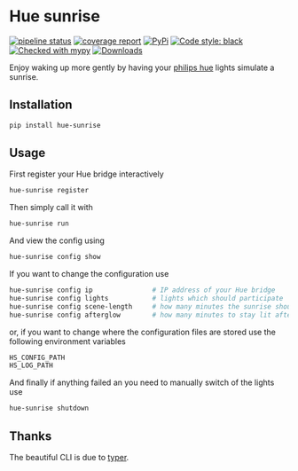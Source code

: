 # Hue sunrise

[![pipeline status](https://gitlab.com/marvin.vanaalst/hue-sunrise/badges/main/pipeline.svg)](https://gitlab.com/marvin.vanaalst/hue-sunrise/-/commits/main)
[![coverage report](https://gitlab.com/marvin.vanaalst/hue-sunrise/badges/main/coverage.svg)](https://gitlab.com/marvin.vanaalst/hue-sunrise/-/commits/main)
[![PyPi](https://img.shields.io/pypi/v/hue-sunrise)](https://pypi.org/project/hue-sunrise/)
[![Code style: black](https://img.shields.io/badge/code%20style-black-000000.svg)](https://github.com/psf/black)
[![Checked with mypy](http://www.mypy-lang.org/static/mypy_badge.svg)](http://mypy-lang.org/)
[![Downloads](https://pepy.tech/badge/hue-sunrise)](https://pepy.tech/project/hue-sunrise)

Enjoy waking up more gently by having your [philips hue](https://www.philips-hue.com/de-de) lights simulate a sunrise.

## Installation

```bash
pip install hue-sunrise
```

## Usage

First register your Hue bridge interactively

```bash
hue-sunrise register
```

Then simply call it with

```bash
hue-sunrise run
```

And view the config using

```bash
hue-sunrise config show
```

If you want to change the configuration use

```bash
hue-sunrise config ip               # IP address of your Hue bridge
hue-sunrise config lights           # lights which should participate
hue-sunrise config scene-length     # how many minutes the sunrise should take
hue-sunrise config afterglow        # how many minutes to stay lit after the sunrise
```

or, if you want to change where the configuration files are stored use the following environment variables

```bash
HS_CONFIG_PATH
HS_LOG_PATH
```


And finally if anything failed an you need to manually switch of the lights use

```bash
hue-sunrise shutdown
```

## Thanks

The beautiful CLI is due to [typer](https://typer.tiangolo.com/).
